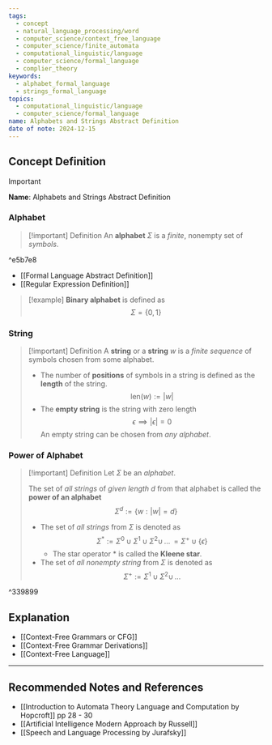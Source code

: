 ```yaml
---
tags:
  - concept
  - natural_language_processing/word
  - computer_science/context_free_language
  - computer_science/finite_automata
  - computational_linguistic/language
  - computer_science/formal_language
  - complier_theory
keywords:
  - alphabet_formal_language
  - strings_formal_language
topics:
  - computational_linguistic/language
  - computer_science/formal_language
name: Alphabets and Strings Abstract Definition
date of note: 2024-12-15
---
```


## Concept Definition

>[!important]
>**Name**: Alphabets and Strings Abstract Definition

### Alphabet

>[!important] Definition
>An **alphabet** $\Sigma$ is a *finite*, nonempty set of *symbols*.

^e5b7e8

- [[Formal Language Abstract Definition]]
- [[Regular Expression Definition]]

>[!example]
>**Binary alphabet** is defined as $$\Sigma = \{ 0, 1 \}$$

### String

>[!important] Definition
>A **string** or a **string** $w$ is a *finite sequence* of symbols chosen from some alphabet.
>- The number of **positions** of symbols in a string is defined as the **length** of the string. $$\text{len}(w) := |w|$$
>- The **empty string** is the string with zero length $$\epsilon \implies |\epsilon| = 0$$ An empty string can be chosen from *any alphabet*.


### Power of Alphabet

>[!important] Definition
>Let $\Sigma$ be an *alphabet*. 
>
>The set of *all strings* of *given length* $d$ from that alphabet is called the **power of an alphabet** $$\Sigma^{d} := \{w: |w| = d \}$$  
>- The set of *all strings* from $\Sigma$ is denoted as $$\Sigma^{*} := \Sigma^{0} \cup \Sigma^{1} \cup \Sigma^{2} \cup \,{}\ldots{}\, = \Sigma^{+} \cup \{ \epsilon \}$$
>	- The star operator $*$ is called the **Kleene star**.
>- The set of *all nonempty string* from $\Sigma$ is denoted as $$\Sigma^{+} := \Sigma^{1} \cup \Sigma^{2} \cup \,{}\ldots{}$$

^339899


## Explanation


- [[Context-Free Grammars or CFG]]
- [[Context-Free Grammar Derivations]]
- [[Context-Free Language]]



-----------
##  Recommended Notes and References


- [[Introduction to Automata Theory Language and Computation by Hopcroft]] pp  28 - 30
- [[Artificial Intelligence Modern Approach by Russell]]
- [[Speech and Language Processing by Jurafsky]]